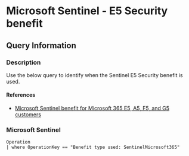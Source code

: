 # Microsoft Sentinel - E5 Security benefit

## Query Information

### Description

Use the below query to identify when the Sentinel E5 Security benefit is used.

#### References

- [Microsoft Sentinel benefit for Microsoft 365 E5, A5, F5, and G5 customers](https://azure.microsoft.com/en-us/pricing/offers/sentinel-microsoft-365-offer#:~:text=Microsoft%20365%20E5%2C%20A5%2C%20F5%2C%20and%20G5%20and%20Microsoft,data%20ingestion%20into%20Microsoft%20Sentinel.)

### Microsoft Sentinel

```kql
Operation
| where OperationKey == "Benefit type used: SentinelMicrosoft365"

```
